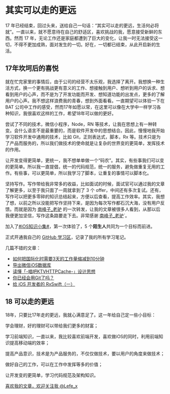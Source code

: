 # 其实可以走的更远

17 年已经结束，回过头来，送给自己一句话：“其实可以走的更远，生活何必将就”。一直以来，就不愿意待在自己的舒适区，喜欢挑战的我，愿意接受新鲜的东西。然而 17 年，无论工作还是家庭都遭到了巨大的变化，让我一时无法接受这一切，不得不更加成熟，面对发生的一切。好在，一切都已结束，从此开启新的生活。

## 17年坎坷后的喜悦

就在忙完家里的事情后，由于公司的经营不太乐观，我选择了离开。我想换一种生活方式，换一个更有挑战更有意义的工作、想接触到用户、想听到用户的诉求、想看到用户的心声，而不是为了开发功能而开发、想知道功能的出发点，更多的了解用户的心声。我不想这样浪费我的青春，想到外面看看。一直期望可以体验一下在 BAT 公司中工作的感受，然而17年如愿以常，在这里可以像在大学中一样学习各种知识，我很喜欢这样的工作，希望18年可以做的更好。

尝试了不同的技术，微信小程序，Node，RN 等技术，让我在思想上有一种转变。会什么语言不是最重要的，而是软件开发中的思想结合。因此，慢慢地我开始学习软件开发中通用的技术，比如 Git，正则表达式，脚本，Rx 等。技术只是为了产品而服务的，所以我们做技术的使命就是让复杂的世界变的更简单，发挥技术的作用。

让开发变得更简单，更统一，我不想单单做一个“码农”。其实，有些事我们可以变的更简单。所以我一直提倡，统一的代码规范，统一的服务，避免做重复无用的工作。有些事，可以更简单，所以我学习了脚本，让重复的事情可以脚本化。

坚持写作。写作带给我非常多的收益，比如面试的时候，面试官可以通过我的文章了解更多，以至于我只面了一周就拿到了 3 个 offer，中间还有多次复试。还有，写作可以把更多零碎的知识总结起来，方便以后查看，提高工作效率。其实，我想了想，以前之所以没能把写作坚持下来，是因为每次写作都石沉大海，没有用户反馈。而就是因为 [南峰子_老驴](https://weibo.com/touristdiary) 的一次转发，让我的文章被很多人看到，从那以后我便更加坚信，写作这条路要走下去。非常感谢 [南峰子_老驴](https://weibo.com/touristdiary)`。

加入了[#iOS知识小集#](https://github.com/southpeak/iOS-tech-set)，第一次体验了，5 个**陌生人**共同为一个目标而前进。

正式开通我自己的 [GitHub 学习区](https://github.com/lefex/LefexWork)，记录了我的所有学习笔记。

几篇不错的文章：

- [如何把国际化时需要3天的工作量缩减到10分钟](https://github.com/lefex/LefexWork/blob/master/blog/iOS/%E3%80%90iOS-%E5%9B%BD%E9%99%85%E5%8C%96%E3%80%91%E5%A6%82%E4%BD%95%E6%8A%8A%E5%9B%BD%E9%99%85%E5%8C%96%E6%97%B6%E9%9C%80%E8%A6%813%E5%A4%A9%E7%9A%84%E5%B7%A5%E4%BD%9C%E9%87%8F%E7%BC%A9%E5%87%8F%E5%88%B010%E5%88%86%E9%92%9F.md)
- [导出微信iOS数据库](https://github.com/lefex/LefexWork/blob/master/blog/iOS/%E5%AF%BC%E5%87%BA%E5%BE%AE%E4%BF%A1iOS%E6%95%B0%E6%8D%AE%E5%BA%93.md)
- [读懂「-唱吧KTVHTTPCache-」设计思想](https://github.com/lefex/LefexWork/blob/master/blog/iOS/%E8%AF%BB%E6%87%82%E3%80%8C-%E5%94%B1%E5%90%A7KTVHTTPCache-%E3%80%8D%E8%AE%BE%E8%AE%A1%E6%80%9D%E6%83%B3.md)
- [你已经会用Git了吗？](https://github.com/lefex/LefexWork/blob/master/blog/git/%E4%BD%A0%E5%B7%B2%E7%BB%8F%E4%BC%9A%E7%94%A8-Git-%E4%BA%86%E5%90%97%EF%BC%9F.md)
- [给 iOS 开发者的 RxSwift（一）](https://github.com/lefex/LefexWork/blob/master/blog/iOS/%E7%BB%99-iOS-%E5%BC%80%E5%8F%91%E8%80%85%E7%9A%84-RxSwift%EF%BC%88%E4%B8%80%EF%BC%89.md)

## 18 可以走的更远

18年，只要比17年走的更远，我就心满意足了。这一年给自己定一些小目标：

学会理财，好的理财可以带给我们更多的财富；

学习前端知识，一直以来，我比较喜欢前端开发，喜欢做iOS的同时，利用前端知识提高移动端的效率；

提高产品意识，技术是为产品服务的，不仅仅做技术，要以用户的角度来做技术；

做好自己的工作，可以在工作中发挥等多的价值；

让开发变的更简单，学习代码规范及架构知识。


[喜欢我的文章，欢迎关注我 @Lefe_x](http://www.weibo.com/5953150140/profile?rightmod=1&wvr=6&mod=personnumber&is_all=1)